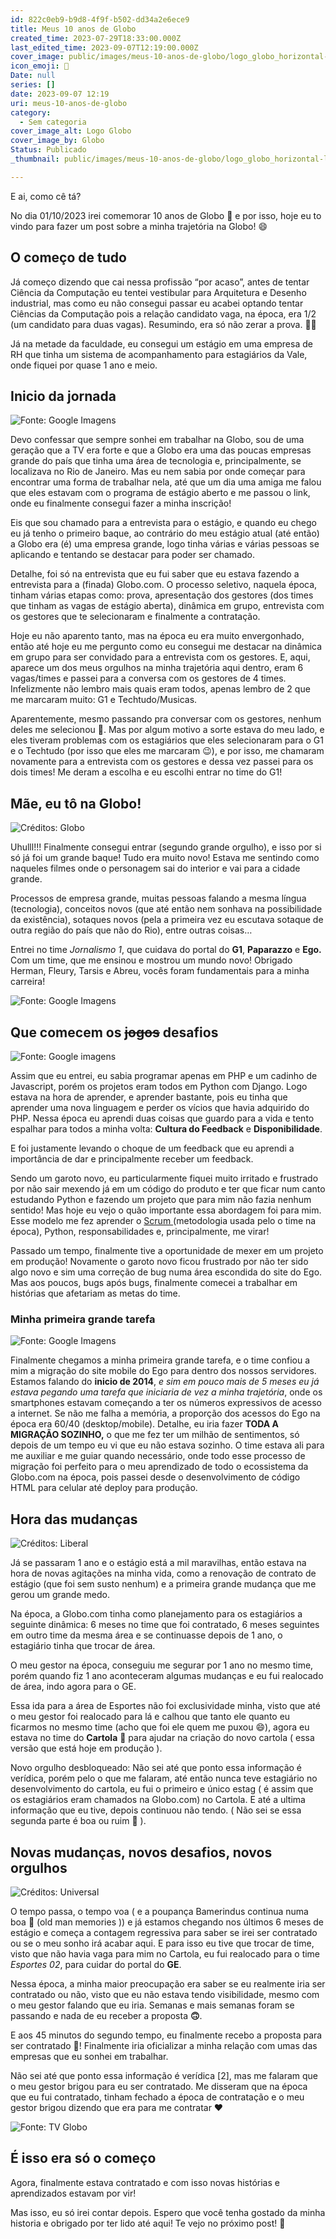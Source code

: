 ```yaml
---
id: 822c0eb9-b9d8-4f9f-b502-dd34a2e6ece9
title: Meus 10 anos de Globo
created_time: 2023-07-29T18:33:00.000Z
last_edited_time: 2023-09-07T12:19:00.000Z
cover_image: public/images/meus-10-anos-de-globo/logo_globo_horizontal-laranja_R1u1wb52.png
icon_emoji: 🥳
Date: null
series: []
date: 2023-09-07 12:19
uri: meus-10-anos-de-globo
category:
  - Sem categoria
cover_image_alt: Logo Globo
cover_image_by: Globo
Status: Publicado
_thumbnail: public/images/meus-10-anos-de-globo/logo_globo_horizontal-laranja_R1u1wb52.png

---
```


E ai, como cê tá?

No dia 01/10/2023 irei comemorar 10 anos de Globo 🥳 e por isso, hoje eu to vindo para fazer um post sobre a minha trajetória na Globo! 😄

*<!-- END_SUMMARY -->*

## O começo de tudo

Já começo dizendo que cai nessa profissão “por acaso”, antes de tentar Ciência da Computação eu tentei vestibular para Arquitetura e Desenho industrial, mas como eu não consegui passar eu acabei optando tentar Ciências da Computação pois a relação candidato vaga, na época, era 1/2 (um candidato para duas vagas). Resumindo, era só não zerar a prova. 🤣🤣

Já na metade da faculdade, eu consegui um estágio em uma empresa de RH que tinha um sistema de acompanhamento para estagiários da Vale, onde fiquei por quase 1 ano e meio.

## Inicio da jornada

![Fonte: Google Imagens](public/images/meus-10-anos-de-globo/don-lideranca-jornada_Pcfi3lD6.jpg)

Devo confessar que sempre sonhei em trabalhar na Globo, sou de uma geração que a TV era forte e que a Globo era uma das poucas empresas grande do país que tinha uma área de tecnologia e, principalmente, se localizava no Rio de Janeiro. Mas eu nem sabia por onde começar para encontrar uma forma de trabalhar nela, até que um dia uma amiga me falou que eles estavam com o programa de estágio aberto e me passou o link, onde eu finalmente consegui fazer a minha inscrição!

Eis que sou chamado para a entrevista para o estágio, e quando eu chego eu já tenho o primeiro baque, ao contrário do meu estágio atual (até então) a Globo era (é) uma empresa grande, logo tinha várias e várias pessoas se aplicando e tentando se destacar para poder ser chamado.

Detalhe, foi só na entrevista que eu fui saber que eu estava fazendo a entrevista para a (finada) Globo.com. O processo seletivo, naquela época, tinham várias etapas como: prova, apresentação dos gestores (dos times que tinham as vagas de estágio aberta), dinâmica em grupo, entrevista com os gestores que te selecionaram e finalmente a contratação.

Hoje eu não aparento tanto, mas na época eu era muito envergonhado, então até hoje eu me pergunto como eu consegui me destacar na dinâmica em grupo para ser convidado para a entrevista com os gestores. E, aqui, aparece um dos meus orgulhos na minha trajetória aqui dentro, eram 6 vagas/times e passei para a conversa com os gestores de 4 times. Infelizmente não lembro mais quais eram todos, apenas lembro de 2 que me marcaram muito: G1 e Techtudo/Musicas.

Aparentemente, mesmo passando pra conversar com os gestores, nenhum deles me selecionou 🥲. Mas por algum motivo a sorte estava do meu lado, e eles tiveram problemas com os estagiários que eles selecionaram para o G1 e o Techtudo (por isso que eles me marcaram 😉), e por isso, me chamaram novamente para a entrevista com os gestores e dessa vez passei para os dois times! Me deram a escolha e eu escolhi entrar no time do G1!

## Mãe, eu tô na Globo!

![Créditos: Globo](public/images/meus-10-anos-de-globo/11340197_NMoWKsat.jpg)

Uhulll!!! Finalmente consegui entrar (segundo grande orgulho), e isso por si só já foi um grande baque! Tudo era muito novo! Estava me sentindo como naqueles filmes onde o personagem sai do interior e vai para a cidade grande.

Processos de empresa grande, muitas pessoas falando a mesma língua (tecnologia), conceitos novos (que até então nem sonhava na possibilidade da existência), sotaques novos (pela a primeira vez eu escutava sotaque de outra região do país que não do Rio), entre outras coisas…

Entrei no time *Jornalismo 1*, que cuidava do portal do **G1**, **Paparazzo** e **Ego.** Com um time, que me ensinou e mostrou um mundo novo! Obrigado Herman, Fleury, Tarsis e Abreu, vocês foram fundamentais para a minha carreira!

![Fonte: Google Imagens](public/images/meus-10-anos-de-globo/Untitled_9pW9sLPT.png)

## Que comecem os ~~jogos~~ desafios

![Fonte: Google imagens](public/images/meus-10-anos-de-globo/Untitled_vW4UIJyk.png)

Assim que eu entrei, eu sabia programar apenas em PHP e um cadinho de Javascript, porém os projetos eram todos em Python com Django. Logo estava na hora de aprender, e aprender bastante, pois eu tinha que aprender uma nova linguagem e perder os vícios que havia adquirido do PHP. Nessa época eu aprendi duas coisas que guardo para a vida e tento espalhar para todos a minha volta: **Cultura do Feedback** e **Disponibilidade**.

E foi justamente levando o choque de um feedback que eu aprendi a importância de dar e principalmente receber um feedback.

Sendo um garoto novo, eu particularmente fiquei muito irritado e frustrado por não sair mexendo já em um código do produto e ter que ficar num canto estudando Python e fazendo um projeto que para mim não fazia nenhum sentido! Mas hoje eu vejo o quão importante essa abordagem foi para mim. Esse modelo me fez aprender o [Scrum ](/751007a9280942e2a002e81ab5f5ab11)(metodologia usada pelo o time na época), Python, responsabilidades e, principalmente, me virar!

Passado um tempo, finalmente tive a oportunidade de mexer em um projeto em produção! Novamente o garoto novo ficou frustrado por não ter sido algo novo e sim uma correção de bug numa área escondida do site do Ego. Mas aos poucos, bugs após bugs, finalmente comecei a trabalhar em histórias que afetariam as metas do time.

### Minha primeira grande tarefa

![Fonte: Google Imagens](public/images/meus-10-anos-de-globo/maxresdefault_TxGPtiwL.jpg)

Finalmente chegamos a minha primeira grande tarefa, e o time confiou a mim a migração do site mobile do Ego para dentro dos nossos servidores. Estamos falando do **inicio de 2014**, *e sim em pouco mais de 5 meses eu já estava pegando uma tarefa que iniciaria de vez a minha trajetória*, onde os smartphones estavam começando a ter os números expressivos de acesso a internet. Se não me falha a memória, a proporção dos acessos do Ego na época era 60/40 (desktop/mobile). Detalhe, eu iria fazer **TODA A MIGRAÇÃO SOZINHO,** o que me fez ter um milhão de sentimentos, só depois de um tempo eu vi que eu não estava sozinho. O time estava ali para me auxiliar e me guiar quando necessário, onde todo esse processo de migração foi perfeito para o meu aprendizado de todo o ecossistema da Globo.com na época, pois passei desde o desenvolvimento de código HTML para celular até deploy para produção.

## Hora das mudanças

![Créditos: Liberal](public/images/meus-10-anos-de-globo/pag-2-4_JLqhRtgP.jpg)

Já se passaram 1 ano e o estágio está a mil maravilhas, então estava na hora de novas agitações na minha vida, como a renovação de contrato de estágio (que foi sem susto nenhum) e a primeira grande mudança que me gerou um grande medo.

Na época, a Globo.com tinha como planejamento para os estagiários a seguinte dinâmica: 6 meses no time que foi contratado, 6 meses seguintes em outro time da mesma área e se continuasse depois de 1 ano, o estagiário tinha que trocar de área.

O meu gestor na época, conseguiu me segurar por 1 ano no mesmo time, porém quando fiz 1 ano aconteceram algumas mudanças e eu fui realocado de área, indo agora para o GE.

Essa ida para a área de Esportes não foi exclusividade minha, visto que até o meu gestor foi realocado para lá e calhou que tanto ele quanto eu ficarmos no mesmo time (acho que foi ele quem me puxou 😄), agora eu estava no time do **Cartola** 🎩 para ajudar na criação do novo cartola ( essa versão que está hoje em produção ).

Novo orgulho desbloqueado: Não sei até que ponto essa informação é verídica, porém pelo o que me falaram, até então nunca teve estagiário no desenvolvimento do cartola, eu fui o primeiro e único estag ( é assim que os estagiários eram chamados na Globo.com) no Cartola. E até a ultima informação que eu tive, depois continuou não tendo. ( Não sei se essa segunda parte é boa ou ruim 🤣 ).

## Novas mudanças, novos desafios, novos orgulhos

![Créditos: Universal](public/images/meus-10-anos-de-globo/mudan%C3%A7a-de-vida_9YmLVByo.jpg)

O tempo passa, o tempo voa ( e a poupança Bamerindus continua numa boa 🎵 (old man memories )) e já estamos chegando nos últimos 6 meses de estágio e começa a contagem regressiva para saber se irei ser contratado ou se o meu sonho irá acabar aqui. E para isso eu tive que trocar de time, visto que não havia vaga para mim no Cartola, eu fui realocado para o time *Esportes 02*, para cuidar do portal do **GE**.

Nessa época, a minha maior preocupação era saber se eu realmente iria ser contratado ou não, visto que eu não estava tendo visibilidade, mesmo com o meu gestor falando que eu iria. Semanas e mais semanas foram se passando e nada de eu receber a proposta **🙃**.

E aos 45 minutos do segundo tempo, eu finalmente recebo a proposta para ser contratado 🥳! Finalmente iria oficializar a minha relação com umas das empresas que eu sonhei em trabalhar.

Não sei até que ponto essa informação é verídica \[2], mas me falaram que o meu gestor brigou para eu ser contratado. Me disseram que na época que eu fui contratado, tinham fechado a época de contratação e o meu gestor brigou dizendo que era para me contratar ❤️

![Fonte: TV Globo](public/images/meus-10-anos-de-globo/FHzjSLRWUAkFEgG_GhsKfehZ.jpg)

## É isso era só o começo

Agora, finalmente estava contratado e com isso novas histórias e aprendizados estavam por vir!

Mas isso, eu só irei contar depois. Espero que você tenha gostado da minha historia e obrigado por ter lido até aqui! Te vejo no próximo post! 👋
